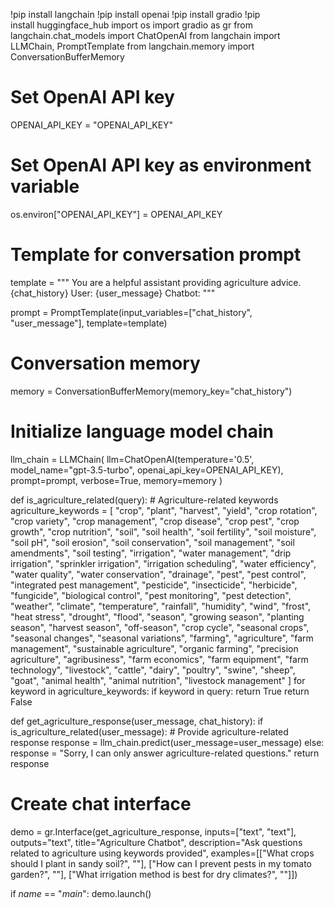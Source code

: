 !pip install langchain
!pip install openai
!pip install gradio
!pip install huggingface_hub
import os
import gradio as gr
from langchain.chat_models import ChatOpenAI
from langchain import LLMChain, PromptTemplate
from langchain.memory import ConversationBufferMemory

# Set OpenAI API key
OPENAI_API_KEY = "OPENAI_API_KEY"

# Set OpenAI API key as environment variable
os.environ["OPENAI_API_KEY"] = OPENAI_API_KEY

# Template for conversation prompt
template = """
You are a helpful assistant providing agriculture advice.
{chat_history}
User: {user_message}
Chatbot:
"""

prompt = PromptTemplate(input_variables=["chat_history", "user_message"], template=template)

# Conversation memory
memory = ConversationBufferMemory(memory_key="chat_history")

# Initialize language model chain
llm_chain = LLMChain(
    llm=ChatOpenAI(temperature='0.5', model_name="gpt-3.5-turbo", openai_api_key=OPENAI_API_KEY),
    prompt=prompt,
    verbose=True,
    memory=memory
)

def is_agriculture_related(query):
    # Agriculture-related keywords
    agriculture_keywords = [
        "crop", "plant", "harvest", "yield", "crop rotation", "crop variety",
        "crop management", "crop disease", "crop pest", "crop growth", "crop nutrition",
        "soil", "soil health", "soil fertility", "soil moisture", "soil pH",
        "soil erosion", "soil conservation", "soil management", "soil amendments", "soil testing",
        "irrigation", "water management", "drip irrigation", "sprinkler irrigation",
        "irrigation scheduling", "water efficiency", "water quality", "water conservation", "drainage",
        "pest", "pest control", "integrated pest management", "pesticide",
        "insecticide", "herbicide", "fungicide", "biological control", "pest monitoring", "pest detection",
        "weather", "climate", "temperature", "rainfall", "humidity",
        "wind", "frost", "heat stress", "drought", "flood",
        "season", "growing season", "planting season", "harvest season",
        "off-season", "crop cycle", "seasonal crops", "seasonal changes", "seasonal variations",
        "farming", "agriculture", "farm management", "sustainable agriculture",
        "organic farming", "precision agriculture", "agribusiness", "farm economics", "farm equipment", "farm technology",
        "livestock", "cattle", "dairy", "poultry",
        "swine", "sheep", "goat", "animal health", "animal nutrition", "livestock management"
    ]
    for keyword in agriculture_keywords:
        if keyword in query:
            return True
    return False

def get_agriculture_response(user_message, chat_history):
    if is_agriculture_related(user_message):
        # Provide agriculture-related response
        response = llm_chain.predict(user_message=user_message)
    else:
        response = "Sorry, I can only answer agriculture-related questions."
    return response

# Create chat interface
demo = gr.Interface(get_agriculture_response,
                    inputs=["text", "text"],
                    outputs="text",
                    title="Agriculture Chatbot",
                    description="Ask questions related to agriculture using keywords provided",
                    examples=[["What crops should I plant in sandy soil?", ""],
                              ["How can I prevent pests in my tomato garden?", ""],
                              ["What irrigation method is best for dry climates?", ""]])

if _name_ == "_main_":
    demo.launch()
